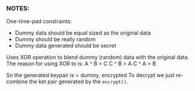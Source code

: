 ### NOTES:

One-time-pad constraints:
- Dummy data should be equal sized as the original data
- Dummy should be really random
- Dummy data generated should be secret

Uses XOR operation to blend dummy (random) data with the original data.
The reason for using XOR to is:
A ^ B = C
C ^ B = A
C ^ A = B

So the generated keypair is = dummy, encrypted
To decrypt we just re-combine the ket pair generated by the `encrypt()`.